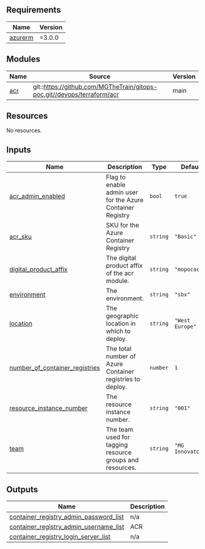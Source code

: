 <!-- BEGIN_TF_DOCS -->
## Requirements

| Name | Version |
|------|---------|
| <a name="requirement_azurerm"></a> [azurerm](#requirement\_azurerm) | =3.0.0 |

## Modules

| Name | Source | Version |
|------|--------|---------|
| <a name="module_acr"></a> [acr](#module\_acr) | git::https://github.com/MGTheTrain/gitops-poc.git//devops/terraform/acr | main |

## Resources

No resources.

## Inputs

| Name | Description | Type | Default | Required |
|------|-------------|------|---------|:--------:|
| <a name="input_acr_admin_enabled"></a> [acr\_admin\_enabled](#input\_acr\_admin\_enabled) | Flag to enable admin user for the Azure Container Registry | `bool` | `true` | no |
| <a name="input_acr_sku"></a> [acr\_sku](#input\_acr\_sku) | SKU for the Azure Container Registry | `string` | `"Basic"` | no |
| <a name="input_digital_product_affix"></a> [digital\_product\_affix](#input\_digital\_product\_affix) | The digital product affix of the acr module. | `string` | `"mopocacr"` | no |
| <a name="input_environment"></a> [environment](#input\_environment) | The environment. | `string` | `"sbx"` | no |
| <a name="input_location"></a> [location](#input\_location) | The geographic location in which to deploy. | `string` | `"West Europe"` | no |
| <a name="input_number_of_container_registries"></a> [number\_of\_container\_registries](#input\_number\_of\_container\_registries) | The total number of Azure Container registries to deploy. | `number` | `1` | no |
| <a name="input_resource_instance_number"></a> [resource\_instance\_number](#input\_resource\_instance\_number) | The resource instance number. | `string` | `"001"` | no |
| <a name="input_team"></a> [team](#input\_team) | The team used for tagging resource groups and resources. | `string` | `"MG Innovators"` | no |

## Outputs

| Name | Description |
|------|-------------|
| <a name="output_container_registry_admin_password_list"></a> [container\_registry\_admin\_password\_list](#output\_container\_registry\_admin\_password\_list) | n/a |
| <a name="output_container_registry_admin_username_list"></a> [container\_registry\_admin\_username\_list](#output\_container\_registry\_admin\_username\_list) | ACR |
| <a name="output_container_registry_login_server_list"></a> [container\_registry\_login\_server\_list](#output\_container\_registry\_login\_server\_list) | n/a |
<!-- END_TF_DOCS -->